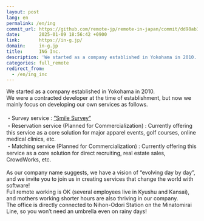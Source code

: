 ```yaml
---
layout: post
lang: en
permalink: /en/ing
commit_url: https://github.com/remote-jp/remote-in-japan/commit/dd98ab3cd96a9bca18da135d1c818b79655c7a54
date:       2025-01-09 18:56:42 +0900
link:       https://in-g.jp/
domain:     in-g.jp
title:      ING Inc.
description: 'We started as a company established in Yokohama in 2010. We were a contracted developer at the time of establishment, but now we mainly focus on developing our own services as follows.  ・Survey service : ”Smile Survey” ・Reservation service (Planned for Commercialization) : Currently offering this service as a core solution for major apparel events, golf courses, online medical clinics, etc. ・Matching service (Planned for Commercialization) : Currently offering this service as a core solution for direct recruiting, real estate sales, CrowdWorks, etc.  As our company name suggests, we have a vision of “evolving day by day”, and we invite you to join us in creating services that change the world with software! Full remote working is OK (several employees live in Kyushu and Kansai), and mothers working shorter hours are also thriving in our company. The office is directly connected to Nihon-Odori Station on the Minatomirai Line, so you won’t need an umbrella even on rainy days!'
categories: full_remote
redirect_from:
  - /en/ing_inc
---
```


<p>We started as a company established in Yokohama in 2010.<br />We were a contracted developer at the time of establishment, but now we mainly focus on developing our own services as follows.<br /><br />・Survey service : <a href="https://smilesurvey.jp/">”Smile Survey”</a><br />・Reservation service (Planned for Commercialization) : Currently offering this service as a core solution for major apparel events, golf courses, online medical clinics, etc.<br />・Matching service (Planned for Commercialization) : Currently offering this service as a core solution for direct recruiting, real estate sales, CrowdWorks, etc.<br /><br />As our company name suggests, we have a vision of “evolving day by day”, and we invite you to join us in creating services that change the world with software!<br />Full remote working is OK (several employees live in Kyushu and Kansai), and mothers working shorter hours are also thriving in our company.<br />The office is directly connected to Nihon-Odori Station on the Minatomirai Line, so you won’t need an umbrella even on rainy days!</p>
